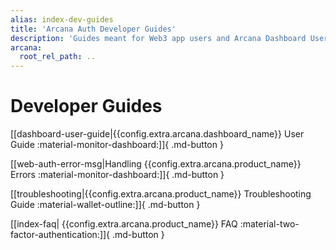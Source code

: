 ```yaml
---
alias: index-dev-guides
title: 'Arcana Auth Developer Guides'
description: 'Guides meant for Web3 app users and Arcana Dashboard Users (the devs).'
arcana:
  root_rel_path: ..
---
```


# Developer Guides

[[dashboard-user-guide|{{config.extra.arcana.dashboard_name}} User Guide :material-monitor-dashboard:]]{ .md-button }

[[web-auth-error-msg|Handling {{config.extra.arcana.product_name}} Errors :material-monitor-dashboard:]]{ .md-button }

[[troubleshooting|{{config.extra.arcana.product_name}} Troubleshooting Guide :material-wallet-outline:]]{ .md-button }

[[index-faq| {{config.extra.arcana.product_name}} FAQ :material-two-factor-authentication:]]{ .md-button }

